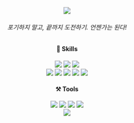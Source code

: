 
<div align="center">
  <img src="https://capsule-render.vercel.app/api?type=venom&height=100&color=gradient&text=RABO's%20Repositoy&textBg=false&fontSize=70&section=header&reversal=false&fontAlign=50&animation=fadeIn&fontColor=dabae9">
</div>
<div align="center">
  <h6>포기하지 말고, 끝까지 도전하기. 언젠가는 된다!</h3>
</div>
<div align="center">	
  	<h4>🌱 Skills</h4>
  <img src="https://img.shields.io/badge/MySQL-00000F?style=flat&logo=mysql&logoColor=white" />
  <img src="https://img.shields.io/badge/Microsoft_SQL_Server-CC2927?style=flat&logo=microsoft-sql-server&logoColor=white"> 
  <img src="https://img.shields.io/badge/Oracle-F80000?style=flat&logo=oracle&logoColor=black" />
  <br>
  <img src="https://img.shields.io/badge/Java-ED8B00?style=flat&logo=openjdk&logoColor=white" />
  <img src="https://img.shields.io/badge/JavaScript-F7DF1E?style=flat&logo=JavaScript&logoColor=white" />
  <img src="https://img.shields.io/badge/jQuery-0769AD?style=flat&logo=jquery&logoColor=white" />
	<img src="https://img.shields.io/badge/HTML5-E34F26?style=flat&logo=HTML5&logoColor=white" />
	<img src="https://img.shields.io/badge/CSS3-1572B6?style=flat&logo=CSS3&logoColor=white" />
	
</div>
<div align="center">
	<h4>⚒️ Tools</h4>
	<img src="https://img.shields.io/badge/Spring-6DB33F?style=flat&logo=spring&logoColor=white" />
	<img src="https://img.shields.io/badge/Eclipse-2C2255?style=flat&logo=eclipse&logoColor=white">
  <img src="https://img.shields.io/badge/Github-181717?style=flat&logo=github&logoColor=white" />
	<img src="https://img.shields.io/badge/Discord-5865F2?style=flat&logo=Discord&logoColor=white" />
</div>

<!--
<div align="center">
	<h4>📫 SNS & Email</h4>
	<a href="https://rabo93.tistory.com/" title="바로가기(새창)" target="_blank">
		<img src="https://img.shields.io/badge/tistory-ed461d?style=flat&logo=Tistory&logoColor=white" />
	</a>
</div>
-->
<div align="center">
  <a href="https://hits.seeyoufarm.com"><img src="https://hits.seeyoufarm.com/api/count/incr/badge.svg?url=https%3A%2F%2Fgithub.com%2Frabo93&count_bg=%23C5EDA7&title_bg=%236AB78E&icon=&icon_color=%23E7E7E7&title=visit&edge_flat=false"/></a>
</div>




<!--
## Hi there 👋
-->
<!--
**rabo93/rabo93** is a ✨ _special_ ✨ repository because its `README.md` (this file) appears on your GitHub profile.

Here are some ideas to get you started:

- 🔭 I’m currently working on ...
- 🌱 I’m currently learning ...
- 👯 I’m looking to collaborate on ...
- 🤔 I’m looking for help with ...
- 💬 Ask me about ...
- 📫 How to reach me: ...
- 😄 Pronouns: ...
- ⚡ Fun fact: ...
-->
